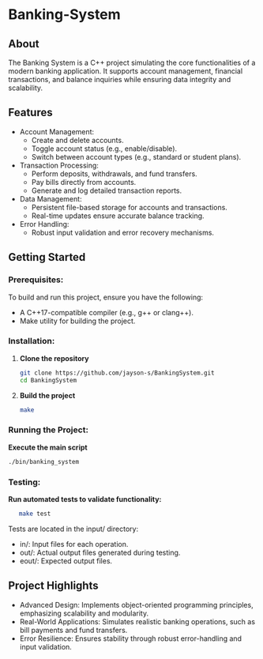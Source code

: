 # Banking-System

## About

The Banking System is a C++ project simulating the core functionalities of a modern banking application. It supports account management, financial transactions, and balance inquiries while ensuring data integrity and scalability.

## Features

- Account Management:
   - Create and delete accounts.
   - Toggle account status (e.g., enable/disable).
   - Switch between account types (e.g., standard or student plans).
- Transaction Processing:
   - Perform deposits, withdrawals, and fund transfers.
   - Pay bills directly from accounts.
   - Generate and log detailed transaction reports.
- Data Management:
   - Persistent file-based storage for accounts and transactions.
   - Real-time updates ensure accurate balance tracking.
- Error Handling:
   - Robust input validation and error recovery mechanisms.

## Getting Started

### Prerequisites:

To build and run this project, ensure you have the following:
- A C++17-compatible compiler (e.g., g++ or clang++).
- Make utility for building the project.

### Installation:

1. **Clone the repository**
   ```sh
   git clone https://github.com/jayson-s/BankingSystem.git
   cd BankingSystem

2. **Build the project**
   ```sh
   make

### Running the Project:

**Execute the main script**
  ```sh
  ./bin/banking_system
  ```

### Testing:

**Run automated tests to validate functionality:**
```sh
   make test
```
Tests are located in the input/ directory:
- in/: Input files for each operation.
- out/: Actual output files generated during testing.
- eout/: Expected output files.

## Project Highlights

- Advanced Design: Implements object-oriented programming principles, emphasizing scalability and modularity.
- Real-World Applications: Simulates realistic banking operations, such as bill payments and fund transfers.
- Error Resilience: Ensures stability through robust error-handling and input validation.